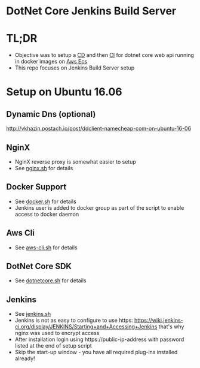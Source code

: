 # DotNet Core Jenkins Build Server #

# TL;DR
* Objective was to setup a [CD](https://en.wikipedia.org/wiki/Continuous_delivery) and then [CI](https://en.wikipedia.org/wiki/Continuous_integration) for dotnet core web api running in docker images on [Aws Ecs](http://docs.aws.amazon.com/AmazonECS/latest/developerguide/Welcome.html)
* This repo focuses on Jenkins Build Server setup

# Setup on Ubuntu 16.06

## Dynamic Dns (optional)
http://vkhazin.postach.io/post/ddclient-namecheap-com-on-ubuntu-16-06

## NginX
* NginX reverse proxy is somewhat easier to setup
* See [nginx.sh](https://github.com/vkhazin/dotnetcore-build-jenkins/blob/master/nginx.sh) for details

## Docker Support
* See [docker.sh](https://github.com/vkhazin/dotnetcore-build-jenkins/blob/master/docker.sh) for details
* Jenkins user is added to docker group as part of the script to enable access to docker daemon

## Aws Cli
* See [aws-cli.sh](https://github.com/vkhazin/dotnetcore-build-jenkins/blob/master/aws-cli.sh) for details

## DotNet Core SDK
* See [dotnetcore.sh](https://github.com/vkhazin/dotnetcore-build-jenkins/blob/master/dotnetcore.sh) for details

## Jenkins
* See [jenkins.sh](https://github.com/vkhazin/dotnetcore-build-jenkins/blob/master/jenkins.sh)
* Jenkins is not as easy to configure to use https: https://wiki.jenkins-ci.org/display/JENKINS/Starting+and+Accessing+Jenkins that's why nginx was used to encrypt access
* After installation login using https://public-ip-address with password listed at the end of setup script
* Skip the start-up window - you have all required plug-ins installed already!